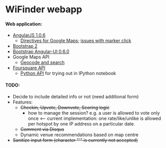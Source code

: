 WiFinder webapp
===============

#### Web application:

* [AngularJS 1.0.6](http://code.angularjs.org/1.0.6/)
	* [Directives for Google Maps](http://nlaplante.github.io/angular-google-maps/#!/usage); [issues with marker click](https://github.com/nlaplante/angular-google-maps/issues/85)
* [Bootstrap 2](http://www.onextrapixel.com/2012/11/12/how-to-use-twitter-bootstrap-to-create-a-responsive-website-design/)
* [Bootstrap Angular-UI 0.6.0](http://angular-ui.github.io/bootstrap/)
* Google Maps API
	* [Geocode and search](http://jsfiddle.net/Wijmo/Rqcsj/)
* [Foursquare API](https://developer.foursquare.com/start)
	* [Python API](https://github.com/mLewisLogic/foursquare) for trying out in IPython notebook 


#### TODO:

- Decide to include detailed info or not (need additional form)
- Features:
	- ~~Checkin, Upvote, Downvote, Scoring logic~~
	  - how to manage the session? e.g. a user is allowed to vote only once <-- current implementation: one rate/like/unlike is allowed per hotspot by one IP address on a particular date.
	- ~~Comment via Disqus~~
	- Dynamic venue recommendations based on map centre
- ~~Sanitize input form (character "'" is currently not accepted)~~

